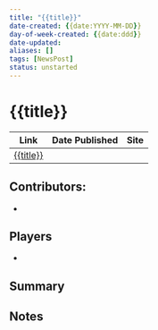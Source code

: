 ```yaml
---
title: "{{title}}"
date-created: {{date:YYYY-MM-DD}}
day-of-week-created: {{date:ddd}}
date-updated: 
aliases: []
tags: [NewsPost]
status: unstarted
---
```


# {{title}}

| Link | Date Published | Site |
|---|---|---|
| [{{title}}]()  |   |

## Contributors:
- 

## Players
- 

## Summary


## Notes



